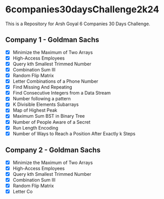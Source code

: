 # 6companies30daysChallenge2k24
This is a Repository for Arsh Goyal 6 Companies 30 Days Challenge.

## Company 1 - Goldman Sachs

- [x] Minimize the Maximum of Two Arrays
- [x] High-Access Employees
- [x] Query kth Smallest Trimmed Number
- [x] Combination Sum III
- [x] Random Flip Matrix
- [x] Letter Combinations of a Phone Number
- [x] Find Missing And Repeating
- [x] Find Consecutive Integers from a Data Stream
- [x] Number following a pattern
- [x] K Divisible Elements Subarrays
- [x] Map of Highest Peak
- [x] Maximum Sum BST in Binary Tree
- [x] Number of People Aware of a Secret
- [x] Run Length Encoding
- [x] Number of Ways to Reach a Position After Exactly k Steps

## Company 2 - Goldman Sachs
- [x] Minimize the Maximum of Two Arrays
- [x] High-Access Employees
- [x] Query kth Smallest Trimmed Number
- [x] Combination Sum III
- [x] Random Flip Matrix
- [x] Letter Co
